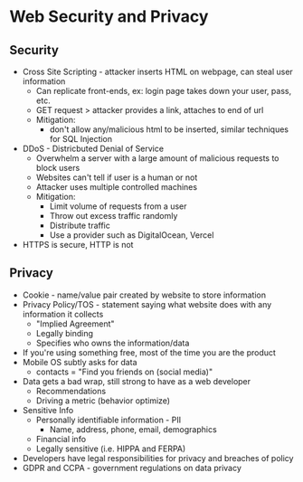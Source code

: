 # Web Security and Privacy

## Security
- Cross Site Scripting - attacker inserts HTML on webpage, can steal user information
    - Can replicate front-ends, ex: login page takes down your user, pass, etc.
    - GET request > attacker provides a link, attaches to end of url
    - Mitigation:
        - don't allow any/malicious html to be inserted, similar techniques for SQL Injection
- DDoS - Districbuted Denial of Service
    - Overwhelm a server with a large amount of malicious requests to block users
    - Websites can't tell if user is a human or not
    - Attacker uses multiple controlled machines
    - Mitigation:
        - Limit volume of requests from a user
        - Throw out excess traffic randomly
        - Distribute traffic
        - Use a provider such as DigitalOcean, Vercel
- HTTPS is secure, HTTP is not

## Privacy
- Cookie - name/value pair created by website to store information
- Privacy Policy/TOS - statement saying what website does with any information it collects
    - "Implied Agreement"
    - Legally binding
    - Specifies who owns the information/data
- If you're using something free, most of the time you are the product
- Mobile OS subtly asks for data
    - contacts = "Find you friends on (social media)"
- Data gets a bad wrap, still strong to have as a web developer
    - Recommendations
    - Driving a metric (behavior optimize)
- Sensitive Info
    - Personally identifiable information - PII
        - Name, address, phone, email, demographics
    - Financial info
    - Legally sensitive (i.e. HIPPA and FERPA)
- Developers have legal responsibilities for privacy and breaches of policy
- GDPR and CCPA - government regulations on data privacy